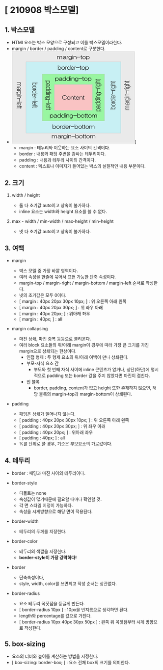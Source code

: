 # [ 210908 박스모델]

## 1. 박스모델

- HTMl 요소는 박스 모양으로 구성되고 이를 박스모델이라한다.
- margin / border / padding / content로 구분한다.
- <img src="images/boxmodel.png" width=400 height=300>]
  </br>
  - margin : 테두리와 이웃하는 요소 사이의 간격이다.
  - border : 내용와 패딩 주변을 감싸는 테두리이다.
  - padding : 내용과 테두리 사이의 간격이다.
  - content : 텍스트나 이미지가 들어있는 박스의 실질적인 내용 부분이다.

## 2. 크기

1. width / height
   - 둘 다 초기값 auto이고 상속이 불가하다.
   - inline 요소는 width와 height 요소를 쓸 수 없다.

2. max - width / min-width / max-height / min-height
   - 넷 다 초기값 auto이고 상속이 불가하다.

## 3. 여백

- margin
  - 박스 모델 중 가장 바깥 영역이다.
  - 여러 속성을 한줄에 묶어서 표현 가능한 단축 속성이다.
  - margin-top / margin-right / margin-bottom / margin-left 순서로 작성한다.
  - 넷의 초기값은 모두 0이다.
  - [ margin : 40px 20px 30px 10px; ] : 위 오른쪽 아래 왼쪽
  - [ margin : 40px 20px 30px; ] : 위 좌우 아래
  - [ margin : 40px 20px; ] : 위아래 좌우
  - [ margin : 40px; ] : all

- margin collapsing
  - 마진 상쇄, 마진 중복 등등으로 불리운다.
  - 여러 block 요소들의 위/아래 margin이 경우에 따라 가장 큰 크기를 가진 margin으로 상쇄되는 현상이다.
    - 인접 형제 : 두 형제 요소의 위/아래 여백이 만나 상쇄된다.
    - 부모-자식 요소 간
      - 부모와 첫 번째 자식 사이에 inline 콘텐츠가 없거나, 상단(하단)에 명시적으로 padding 또는 border 값을 주지 않았다면 마진이 겹친다.
    - 빈 블록
      - border, padding, content가 없고 height 또한 존재하지 않으면, 해당 블록의 margin-top과 margin-bottom이 상쇄된다.
- padding
  - 패딩은 상쇄가 일어나지 않는다.
  - [ padding : 40px 20px 30px 10px; ] : 위 오른쪽 아래 왼쪽
  - [ padding : 40px 20px 30px; ] : 위 좌우 아래
  - [ padding : 40px 20px; ] : 위아래 좌우
  - [ padding : 40px; ] : all
  - %를 단위로 쓸 경우, 기준은 부모요소의 가로값이다.

## 4. 테두리

- border : 패딩과 마진 사이의 테두리이다.

- border-style
  - 디폴트는 none
  - 속성값이 많기때문에 필요할 때마다 확인할 것.
  - 각 면 스타일 지정이 가능하다.
  - 속성을 시계방향으로 해당 면이 적용된다.

- border-width
  - 테두리의 두께를 지정한다.

- border-color 
  - 테두리의 색깔을 지정한다.
  - **border-style이 가장 강력하다!**

- border
  - 단축속성이다,
  - style, width, color를 쓰면되고 작성 순서는 상관없다.

- border-radius
  - 요소 테두리 꼭짓점을 둥글게 만든다.
  - [ border-radius 10px ] : 10px을 반지름으로 생각하면 된다.
  - length와 percentage를 값으로 가진다.
  - [ border-radius 10px 40px 30px 50px ] : 왼쪽 위 꼭짓점부터 시계 방향으로 작성한다.

## 5. box-sizing

- 요소의 너비와 높이를 계산하는 방법을 지정한다.
- [ box-sizing: border-box; ] : 요소 전체 box의 크기를 의미한다.